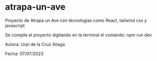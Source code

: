 # atrapa-un-ave
Proyecto de Atrapa un Ave con técnologias como React, tailwind css y javascript

Se compila el proyecto digitando en la terminal el comando: npm run dev 

Autora: Urpi de la Cruz Aliaga

Fecha: 07/07/2023
